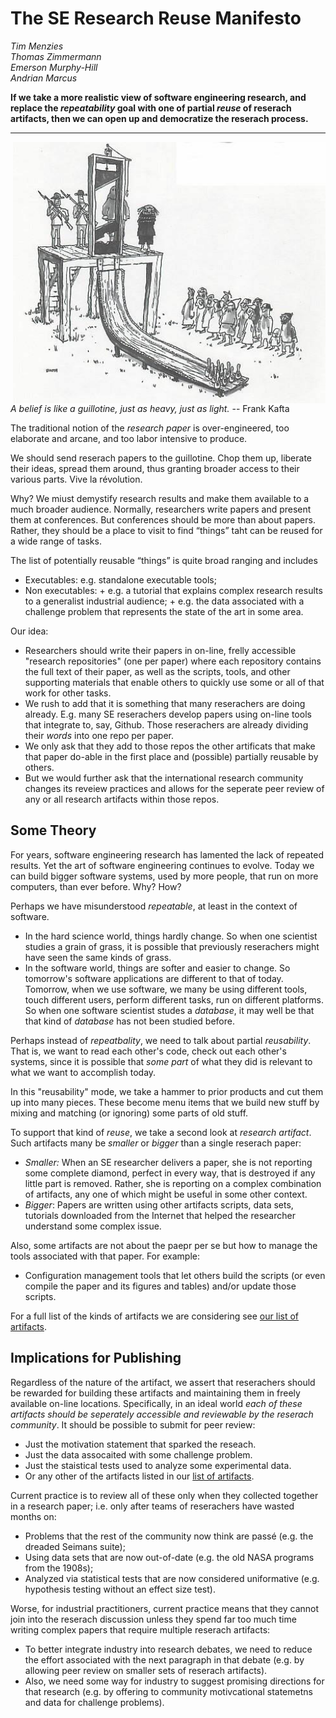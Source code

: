 
# The SE Research Reuse Manifesto 



<em>Tim Menzies  
Thomas Zimmermann  
Emerson Murphy-Hill   
Andrian Marcus</em>      

**If we take a more realistic view of software engineering research, and replace the _repeatability_ goal with one of partial _reuse_ of reserach artifacts, then we can open up and democratize the reserach process.**

________

<img src="img/guillotine.jpg" align=right width=500>

_A belief is like a guillotine, just as heavy, just as light._ -- Frank Kafta


The traditional notion of the _research paper_ is 
 over-engineered,   too elaborate and  arcane, and too labor intensive to produce. 

We should send reserach papers to the guillotine. Chop them up, liberate their ideas, spread them around, thus granting
broader access to their various parts.  Vive la révolution.

Why?  We miust  demystify research results and make them available to a much broader audience. Normally, researchers write papers and present them at  conferences. But conferences should be more than about papers. Rather, they should be a place to visit to find “things” taht can be reused  for a wide range of tasks. 

The list of potentially reusable  “things” is  quite broad ranging and includes

+ Executables: e.g. standalone executable tools;
+ Non executables: 
       + e.g. a tutorial that explains complex research results to a generalist industrial audience;
       + e.g. the data associated with a challenge problem that represents the state of the art in some area.

Our idea:

+  Researchers should write their papers in on-line, frelly accessible "research repositories" (one per paper) where each repository contains the full text of their paper, as well as the scripts, tools, and other supporting materials that enable others to quickly use some or all of that work for other tasks.
+ We rush to add that it is something that many reserachers are doing already. E.g. many SE reserachers develop papers using on-line tools that integrate to, say, Github. Those reserachers are already dividing their _words_ into one repo per paper.
+ We only ask that they add to those repos the other artificats that make that paper do-able in the first place and (possible) partially reusable by others.
+ But we would further ask that the international research community changes its reveiew practices and allows for the seperate peer review of  any or all research artifacts within those repos.

## Some Theory

For years, software engineering research has lamented the lack of repeated results. Yet the art of software engineering continues to evolve. Today we can build bigger software systems, used by more people, that run on more computers, than ever before. Why? How?

Perhaps we have misunderstood _repeatable_, at least in the context of software.

+ In the hard science world, things hardly change. So when one scientist studies
a grain of grass, it is possible that previously reserachers might have seen the same kinds of grass. 
+ In the software world, things are softer and easier to change. So tomorrow's software applications are different
to that of today. Tomorrow, when we use software, we many be using different tools, touch different users, perform different tasks, run on different platforms. So when one software scientist studes a _database_, it may well be that that kind of _database_ has not been studied before.

Perhaps instead of _repeatbality_, we need to talk about partial _reusability_. That is, we want to read each other's code,
check out each other's systems, since it is possible that _some part_ of what they did is relevant to what we want to accomplish today. 

In this "reusability" mode, we take a hammer to prior products and cut them up into many pieces. These become menu items that we build new stuff by mixing and matching (or ignoring) some parts of old stuff.

To support that kind of _reuse_, we take a second look at _research artifact_. Such artifacts many be _smaller_ or _bigger_ than a single reserach paper: 

+ _Smaller:_ When an SE researcher delivers a paper, she is not reporting some complete diamond, perfect in every way, that is destroyed if any little part is removed. Rather, she is reporting on a complex combination of artifacts, any one of which might be useful in some other context.
+ _Bigger_: Papers are written using other artifacts scripts, data sets, tutorials downloaded from the Internet that helped the researcher understand some complex issue.

Also, some artifacts are not about the paepr per se but how to manage the tools associated with that paper. For example:

+ Configuration management tools that let others build the scripts (or even compile the paper and its figures and tables) and/or update those scripts.

For a full list of the kinds of artifacts we are considering see [our list of artifacts](ListOfArtifacts.md). 

## Implications for Publishing

Regardless of the nature of the artifact, we assert that reserachers should be rewarded for building these artifacts and maintaining them in freely available on-line locations. Specifically, in an ideal world _each of these artifacts should be seperately accessible and reviewable by the reserach community_.  It should be possible to submit for peer review:

+ Just the motivation statement that sparked the reseach.
+ Just the data assocaited with some challenge problem. 
+ Just the staistical tests used to analyze some experimental data.
+ Or any other of the artifacts listed in our [list of artifacts](ListOfArtifacts.md). 

Current practice is to review all of these only when they collected together in a research paper; i.e. only after teams of reserachers have wasted months on:
 
+ Problems that the rest of the community now think are pass&eacute; (e.g. the dreaded Seimans suite); 
+ Using data sets that are now out-of-date (e.g. the old NASA programs from the 1908s); 
+ Analyzed via statistical tests that are now considered uniformative (e.g. hypothesis testing without an effect size test).

Worse, for industrial practitioners, current practice means that they cannot join into the reserach discussion unless they spend far too much time writing complex papers that require multiple reserach artifacts:

+ To better integrate industry into research debates, we need to reduce the effort associated with the next paragraph in that debate (e.g. by allowing peer review on smaller sets of reserach artifacts).
+ Also, we need some way for industry to suggest promising directions for that research (e.g. by offering to community motivcational statemetns and data for challenge problems).



